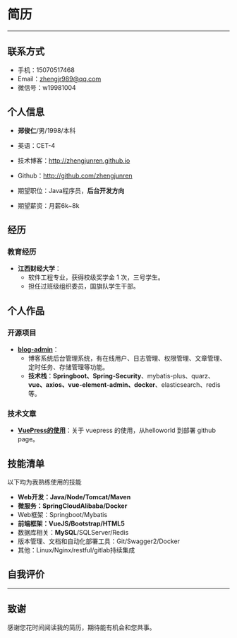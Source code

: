 # 简历

---

## 联系方式
- 手机：15070517468
- Email：zhengjr989@qq.com 
- 微信号：w19981004

## 个人信息

 - **郑俊仁**/男/1998/本科
 - 英语：CET-4
 - 技术博客：<http://zhengjunren.github.io>
 - Github：<http://github.com/zhengjunren>

 - 期望职位：Java程序员，**后台开发方向**
 - 期望薪资：月薪6k~8k

## 经历
### 教育经历

+ **江西财经大学**：
  + 软件工程专业，获得校级奖学金 1 次，三号学生。
  + 担任过班级组织委员，国旗队学生干部。

## 个人作品
### 开源项目
 - [**blog-admin**](https://github.com/zhengjunren/myblog/tree/single)：
    - 博客系统后台管理系统，有在线用户、日志管理、权限管理、文章管理、定时任务、存储管理等功能。
    - **技术栈**：**Springboot、Spring-Security**、mybatis-plus、quarz、**vue、axios、vue-element-admin、docker**、elasticsearch、redis等。

### 技术文章
- [**VuePress的使用**](https://zhengjunren.github.io/vuepress/)：关于 vuepress 的使用，从helloworld 到部署 github page。

## 技能清单
以下均为我熟练使用的技能

- **Web开发：Java/Node/Tomcat/Maven**
- **微服务：SpringCloudAlibaba/Docker**
- Web框架：Springboot/Mybatis
- **前端框架：VueJS/Bootstrap/HTML5**
- 数据库相关：**MySQL**/SQLServer/Redis
- 版本管理、文档和自动化部署工具：Git/Swagger2/Docker
- 其他：Linux/Nginx/restful/gitlab持续集成

## 自我评价


---

## 致谢
感谢您花时间阅读我的简历，期待能有机会和您共事。
